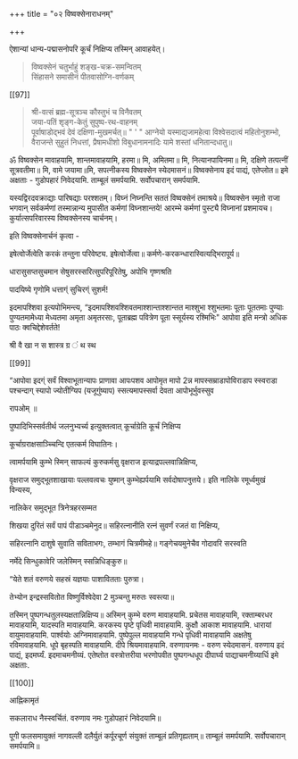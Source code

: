 +++
title = "०२ विष्वक्सेनाराधनम्"

+++

ऐशान्यां धान्य-पद्मासनोपरि कूर्चं निक्षिप्य तस्मिन् आवाहयेत्। 

> विष्वक्सेनं चतुर्भाहुं शङ्ख-चक्र-समन्वितम्  
सिंहासने समासीनं पीतवासोग्नि-वर्णकम् 

[[97]]

> श्री-वत्सं ब्रह्म-सूत्रञ्च कौस्तुभं च विनैवतम्  
जया-पतिं शृङ्ग-केतुं सुपुष्प-रथ-वाहनम्  
पूर्वाषाडोद्भवं देवं दक्षिणा-मुखमर्चत्॥ 
"
'
"
आग्नेयो यस्माद्यजामहेत्वा विश्वेसदात्वं महितोनुशम्भो, वैराजन्ते सुहुतं निधत्तां, प्रैषामधीशो विबुधानामनादिः यामे शस्तां धनितान्दधातु॥ 

ॐ विष्वक्सेन मावाहयामि, शान्तमावाहयामि, हरमा॥ मि, अमितमा॥ मि, नित्यानपायिनमा॥ मि, दक्षिणे तत्पत्नीं सूत्रवतीमा॥ मि, वामे जयामा॥मि, सपत्नीकस्य विष्वक्सेन स्येदमासनं॥ विष्वक्सेनाय इदं पाद्यं, एतेप्लोत॥ इमे अक्षताः - गुडोपहारं निवेदयामि. ताम्बूलं समर्पयामि. सर्वोपचारान् समर्पयामि. 

यस्यद्विरदवक्राद्याः पारिषद्याः परश्शतम्। विघ्नं निघ्नन्ति सततं विष्वक्सेनं तमाश्रये॥ विष्वक्सेन स्मृतो राजा भगवान् सर्वकर्मणां तस्मान्नान्य मुपासीत कर्मणां विघ्नशान्तये! आरम्भे कर्मणां पुस्ट्यै विघ्नानां प्रशमायच। कुर्यात्सपरिवारस्य विष्वक्सेनस्य चार्चनम्। 

इति विष्वक्सेनार्चनं कृत्वा - 

इषेत्वोर्जेत्वेति करकं तन्तुना परिवेष्ट्य. इषेत्वोर्जेत्वा॥ कर्मणे-करकन्धारास्वित्यद्भिरापूर्य॥ 

धारासुसप्तसुचमान सेषुसरस्सरित्सुपरिपूरितेषु, अपोभि गृष्णश्रति 

पादयिष्ये गृणोमि धत्ताग्ं सुचिरग्ं सुशर्म! 

इदमापश्शिवा इत्यपोभिमन्त्य, “इदमापश्शिवश्शिवतमाश्शान्ताश्शान्तत माश्शुभा श्शुभतमाः पूताः पूततमाः पुण्याः पुण्यतमामेध्या मेध्यतमा अमृता अमृतरसाः, पूताब्रह्म पवित्रेण पूता स्सूर्यस्य रश्मिभिः" आपोवा इति मन्त्रो अधिक पाठः क्वचिद्देशेवर्तते! 

श्री वै खा न स शास्त्र ग्र ं थ स्थ 

[[99]]

“आपोवा इदग्ं सर्वं विश्वाभूतान्यापः प्राणावा आपःपशव आपोमृत मापो 2न्न मापस्सम्राडापोविराडाप स्स्वराडा पश्चन्दाग् स्यापो ज्योतीग्यिप (यजूगुंष्याप) स्सत्यमापस्सर्वा देवता आपोभूर्भुवस्सुव 

रापओम् ॥ 

पुष्पादिभिस्सर्वतीर्थ जलनुभ्यर्च्य इत्युक्तत्वात् कूर्चाग्रेति कूर्चं निक्षिप्य 

कूर्चाग्रराक्षसाञ्च्चिन्दि एतत्कर्म विघातिनः। 

त्वामर्पयामि कुम्भे स्मिन् साफल्यं कुरुकर्मसु वृक्षराज इत्याद्रपल्लवान्निक्षिप्य, 

वृक्षराज समुद्भूतशाखायाः पल्लवत्वचः युष्मान् कुम्भेह्यर्पयामि सर्वदोषापनुत्तये। इति नालिके रमूर्ध्वमुखं विन्यस्य, 

नालिकेर समुद्भूत त्रिनेत्रहरसम्मत 

शिखया दुरितं सर्वं पापं पीडाञ्चमेनुद॥ सहिरत्नानीति रत्नं सुवर्णं रजतं वा निक्षिप्य, 

सहिरत्नानि दाशुषे सुवाति सविताभगः, तम्भागं चित्रमीमहे॥ गङ्गेचयमुनेचैव गोदावरि सरस्वति 

नर्मेदे सिन्धुकावेरि जलेस्मिन् स्सन्निधिङ्कुरु॥ 

“येते शतं वरुणये सहस्रं यज्ञयाः पाशावितताः पुरुत्रा। 

तेभ्योन इन्द्रस्सवितोत विष्णुर्विश्वेदेवा 2 मुञ्चन्तु मरुतः स्वस्त्या॥ 

तस्मिन् पुष्पगन्धतुलस्यक्षतान्निक्षिप्य॥ अस्मिन् कुम्भे वरुण मावाहयामि. प्रचेतस मावाहयामि, रक्ताम्बरधर मावाहयामि, यादस्पति मावाहयामि. करकस्य पृष्टे पृधिवी मावाहयामि. कुक्षौ आकाश मावाहयामि. धारायां वायुमावाहयामि. पार्श्वयोः अग्निमावाहयामि. पुष्पेपुल्ल मावाहयामि गन्धे पृधिवी मावाहयामि अक्षतेषु रविमावाहयामि. धूपे बृहस्पति मावाहयामि. दीपे श्रियमावाहयामि. वरुणायनमः - वरुण स्येदमासनं. वरुणाय इदं पाद्यं, इदमर्घ्यं. इदमाचमनीय्यं. एतेष्तोत वस्त्रोत्तरीया भरणोपवीत पुष्पगन्धधूप दीपार्घ्य पाद्याचमनीय्यार्धि इमे अक्षताः. 

[[100]]

आह्निकामृतं 

सकलाराध नैस्स्वर्चितं. वरुणाय नमः गुडोपहारं निवेदयामि॥ 

पूगी फलसमायुक्तं नागवल्ली दलैर्युतं कर्पूरचूर्ण संयुक्तं ताम्बूलं प्रतिगृह्यताम्॥ ताम्बूलं समर्पयामि. सर्वोपचारान् समर्पयामि॥ 
